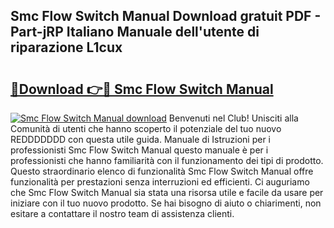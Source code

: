## Smc Flow Switch Manual Download gratuit PDF - Part-jRP Italiano Manuale dell'utente di riparazione L1cux

# <h2><a href="http://dfb6sv5.blite.top/?on=Smc+Flow+Switch+Manual">🔗Download 👉🔴 Smc Flow Switch Manual</a></h2>

[![Smc Flow Switch Manual download](https://i.imgur.com/lujVjoI.png)](http://dfb6sv5.blite.top/?on=Smc+Flow+Switch+Manual)
Benvenuti nel Club! Unisciti alla Comunità di utenti che hanno scoperto il potenziale del tuo nuovo REDDDDDDD con questa utile guida. Manuale di Istruzioni per i professionisti Smc Flow Switch Manual questo manuale è per i professionisti che hanno familiarità con il funzionamento dei tipi di prodotto. Questo straordinario elenco di funzionalità Smc Flow Switch Manual offre funzionalità per prestazioni senza interruzioni ed efficienti. Ci auguriamo che Smc Flow Switch Manual sia stata una risorsa utile e facile da usare per iniziare con il tuo nuovo prodotto. Se hai bisogno di aiuto o chiarimenti, non esitare a contattare il nostro team di assistenza clienti.
